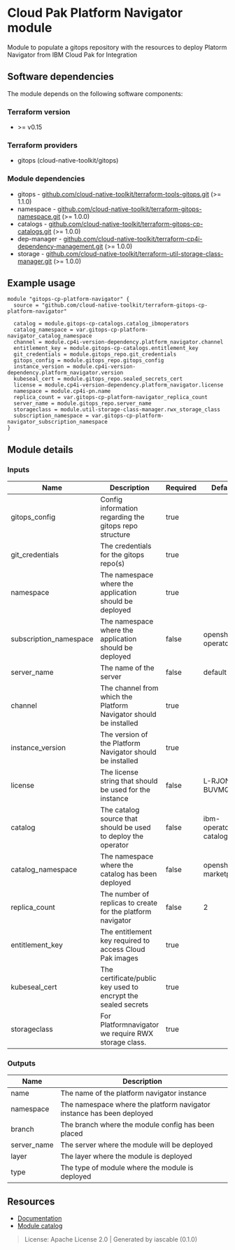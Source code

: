 # Cloud Pak Platform Navigator module

Module to populate a gitops repository with the resources to deploy Platorm Navigator from IBM Cloud Pak for Integration


## Software dependencies

The module depends on the following software components:

### Terraform version

- \>= v0.15

### Terraform providers


- gitops (cloud-native-toolkit/gitops)

### Module dependencies


- gitops - [github.com/cloud-native-toolkit/terraform-tools-gitops.git](https://github.com/cloud-native-toolkit/terraform-tools-gitops.git) (>= 1.1.0)
- namespace - [github.com/cloud-native-toolkit/terraform-gitops-namespace.git](https://github.com/cloud-native-toolkit/terraform-gitops-namespace.git) (>= 1.0.0)
- catalogs - [github.com/cloud-native-toolkit/terraform-gitops-cp-catalogs.git](https://github.com/cloud-native-toolkit/terraform-gitops-cp-catalogs.git) (>= 1.0.0)
- dep-manager - [github.com/cloud-native-toolkit/terraform-cp4i-dependency-management.git](https://github.com/cloud-native-toolkit/terraform-cp4i-dependency-management.git) (>= 1.0.0)
- storage - [github.com/cloud-native-toolkit/terraform-util-storage-class-manager.git](https://github.com/cloud-native-toolkit/terraform-util-storage-class-manager.git) (>= 1.0.0)

## Example usage

```hcl
module "gitops-cp-platform-navigator" {
  source = "github.com/cloud-native-toolkit/terraform-gitops-cp-platform-navigator"

  catalog = module.gitops-cp-catalogs.catalog_ibmoperators
  catalog_namespace = var.gitops-cp-platform-navigator_catalog_namespace
  channel = module.cp4i-version-dependency.platform_navigator.channel
  entitlement_key = module.gitops-cp-catalogs.entitlement_key
  git_credentials = module.gitops_repo.git_credentials
  gitops_config = module.gitops_repo.gitops_config
  instance_version = module.cp4i-version-dependency.platform_navigator.version
  kubeseal_cert = module.gitops_repo.sealed_secrets_cert
  license = module.cp4i-version-dependency.platform_navigator.license
  namespace = module.cp4i-pn.name
  replica_count = var.gitops-cp-platform-navigator_replica_count
  server_name = module.gitops_repo.server_name
  storageclass = module.util-storage-class-manager.rwx_storage_class
  subscription_namespace = var.gitops-cp-platform-navigator_subscription_namespace
}

```

## Module details

### Inputs

| Name | Description | Required | Default | Source |
|------|-------------|---------|----------|--------|
| gitops_config | Config information regarding the gitops repo structure | true |  | gitops.gitops_config |
| git_credentials | The credentials for the gitops repo(s) | true |  | gitops.git_credentials |
| namespace | The namespace where the application should be deployed | true |  | namespace.name |
| subscription_namespace | The namespace where the application should be deployed | false | openshift-operators |  |
| server_name | The name of the server | false | default | gitops.server_name |
| channel | The channel from which the Platform Navigator should be installed | true |  | dep-manager.platform_navigator.channel |
| instance_version | The version of the Platform Navigator should be installed | true |  | dep-manager.platform_navigator.version |
| license | The license string that should be used for the instance | false | L-RJON-BUVMQX | dep-manager.platform_navigator.license |
| catalog | The catalog source that should be used to deploy the operator | false | ibm-operator-catalog | catalogs.catalog_ibmoperators |
| catalog_namespace | The namespace where the catalog has been deployed | false | openshift-marketplace |  |
| replica_count | The number of replicas to create for the platform navigator | false | 2 |  |
| entitlement_key | The entitlement key required to access Cloud Pak images | true |  | catalogs.entitlement_key |
| kubeseal_cert | The certificate/public key used to encrypt the sealed secrets | true |  | gitops.sealed_secrets_cert |
| storageclass | For Platformnavigator we require RWX storage class. | true |  | storage.rwx_storage_class |

### Outputs

| Name | Description |
|------|-------------|
| name | The name of the platform navigator instance |
| namespace | The namespace where the platform navigator instance has been deployed |
| branch | The branch where the module config has been placed |
| server_name | The server where the module will be deployed |
| layer | The layer where the module is deployed |
| type | The type of module where the module is deployed |

## Resources

- [Documentation](https://operate.cloudnativetoolkit.dev)
- [Module catalog](https://modules.cloudnativetoolkit.dev)

> License: Apache License 2.0 | Generated by iascable (0.1.0)
